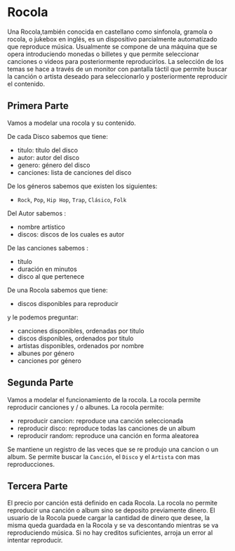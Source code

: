 # Rocola

Una Rocola,también conocida en castellano como sinfonola, gramola o rocola, o jukebox en inglés, es un dispositivo parcialmente automatizado que reproduce música. Usualmente se compone de una máquina que se opera introduciendo monedas o billetes y que permite seleccionar canciones o videos para posteriormente reproducirlos. La selección de los temas se hace a través de un monitor con pantalla táctil que permite buscar la canción o artista deseado para seleccionarlo y posteriormente reproducir el contenido.

## Primera Parte

Vamos a modelar una rocola y su contenido.

De cada Disco sabemos que tiene:
- titulo: título del disco
- autor: autor del disco
- genero: género del disco
- canciones: lista de canciones del disco

De los géneros sabemos que existen los siguientes:
- `Rock`, `Pop`, `Hip Hop`, `Trap`, `Clásico`, `Folk`

Del Autor sabemos :
- nombre artístico
- discos: discos de los cuales es autor

De las canciones sabemos :
- título
- duración en minutos
- disco al que pertenece

De una Rocola sabemos que tiene: 

- discos disponibles para reproducir

y le podemos preguntar:

- canciones disponibles, ordenadas por titulo
- discos disponibles, ordenados por titulo
- artistas disponibles, ordenados por nombre
- albunes por género
- canciones por género

## Segunda Parte

Vamos a modelar el funcionamiento de la rocola. La rocola permite reproducir canciones y / o albunes.
La rocola permite:

- reproducir cancion: reproduce una canción seleccionada
- reproducir disco: reproduce todas las canciones de un album
- reproducir random: reproduce una canción en forma aleatorea

Se mantiene un registro de las veces que se re produjo una cancion o un album.
Se permite buscar la `Canción`, el `Disco` y el `Artista` con mas reproducciones.

## Tercera Parte

El precio por canción está definido en cada Rocola. La rocola no permite reproducir una canción o album sino se deposito previamente dinero.
El usuario de la Rocola puede cargar la cantidad de dinero que desee, la misma queda guardada en la Rocola y se va descontando mientras se va reproduciendo música.
Si no hay creditos suficientes, arroja un error al intentar reproducir.



